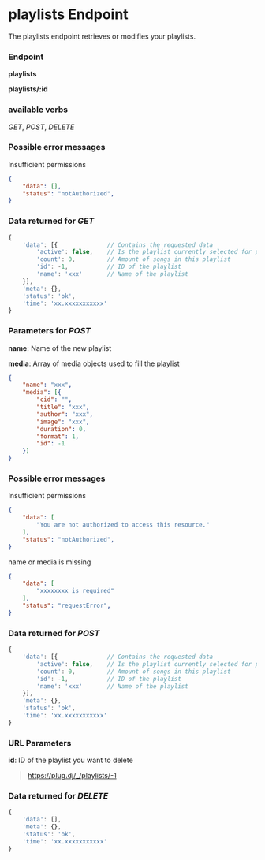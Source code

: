 # playlists Endpoint

The playlists endpoint retrieves or modifies your playlists.

### Endpoint

**playlists**

**playlists/:id**

### available verbs

_GET_, _POST_, _DELETE_

### Possible error messages

Insufficient permissions
```json
{
    "data": [],
    "status": "notAuthorized",
}
```

### Data returned for _GET_

```js
{
    'data': [{              // Contains the requested data
        'active': false,    // Is the playlist currently selected for playback?
        'count': 0,         // Amount of songs in this playlist
        'id': -1,           // ID of the playlist
        'name': 'xxx'       // Name of the playlist
    }],
    'meta': {},
    'status': 'ok',
    'time': 'xx.xxxxxxxxxxx'
}
```

### Parameters for _POST_

**name**: Name of the new playlist

**media**: Array of media objects used to fill the playlist

```json
{
    "name": "xxx",
    "media": [{
        "cid": "",
        "title": "xxx",
        "author": "xxx",
        "image": "xxx",
        "duration": 0,
        "format": 1,
        "id": -1
    }]
}
```

### Possible error messages

Insufficient permissions
```json
{
    "data": [
        "You are not authorized to access this resource."
    ],
    "status": "notAuthorized",
}
```

name or media is missing
```json
{
    "data": [
        "xxxxxxxx is required"
    ],
    "status": "requestError",
}
```

### Data returned for _POST_

```js
{
    'data': [{              // Contains the requested data
        'active': false,    // Is the playlist currently selected for playback?
        'count': 0,         // Amount of songs in this playlist
        'id': -1,           // ID of the playlist
        'name': 'xxx'       // Name of the playlist
    }],
    'meta': {},
    'status': 'ok',
    'time': 'xx.xxxxxxxxxxx'
}
```

### URL Parameters

**id**: ID of the playlist you want to delete

>https://plug.dj/_/playlists/-1

### Data returned for _DELETE_

```js
{
    'data': [],
    'meta': {},
    'status': 'ok',
    'time': 'xx.xxxxxxxxxxx'
}
```